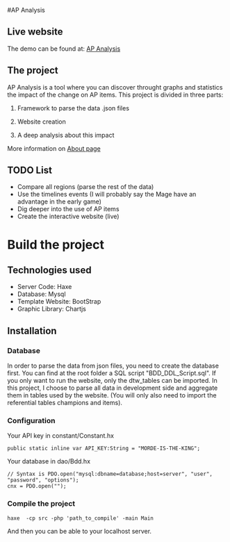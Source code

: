 #AP Analysis

## Live website
The demo can be found at: [AP Analysis](http://www.meilleursjeux.net/APAnalysis)

## The project
AP Analysis is a tool where you can discover throught graphs and statistics the impact of the change on AP items. 
This project is divided in three parts:

1) Framework to parse the data .json files

2) Website creation

3) A deep analysis about this impact

More information on [About page](http://www.meilleursjeux.net/APAnalysis/about/)

## TODO List

* Compare all regions (parse the rest of the data)
* Use the timelines events (I will probably say the Mage have an advantage in the early game)
* Dig deeper into the use of AP items
* Create the interactive website (live)

# Build the project

## Technologies used

* Server Code: Haxe
* Database: Mysql
* Template Website: BootStrap
* Graphic Library: Chartjs

## Installation

### Database
In order to parse the data from json files, you need to create the database first. You can find at the root folder a SQL script "BDD_DDL_Script.sql". If you only want to run the website, only the dtw_tables can be imported. In this project, I choose to parse all data in development side and aggregate them in tables used by the website. (You will only also need to import the referential tables champions and items).

### Configuration

Your API key in constant/Constant.hx

    public static inline var API_KEY:String = "MORDE-IS-THE-KING";

Your database in dao/Bdd.hx

    // Syntax is PDO.open("mysql:dbname=database;host=server", "user", "password", "options");
    cnx = PDO.open("");

### Compile the project

    haxe  -cp src -php 'path_to_compile' -main Main

And then you can be able to your localhost server.
